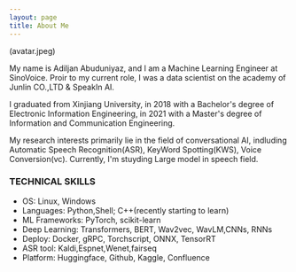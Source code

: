 ```yaml
---
layout: page
title: About Me
---
```

(avatar.jpeg)

My name is Adiljan Abuduniyaz, and I am a Machine Learning Engineer at SinoVoice. Proir to my current role, I was a data scientist on the academy of Junlin CO.,LTD & SpeakIn AI.

I graduated from Xinjiang University, in 2018 with a Bachelor's degree of Electronic Information Engineering, in 2021 with a Master's degree of Information and Communication Engineering.

My research interests primarily lie in the field of conversational AI, indluding Automatic Speech Recognition(ASR), KeyWord Spotting(KWS), Voice Conversion(vc). Currently, I'm stuyding Large model in speech field.

### TECHNICAL SKILLS
- OS: Linux, Windows
- Languages: Python,Shell; C++(recently starting to learn)
- ML Frameworks: PyTorch, scikit-learn
- Deep Learning: Transformers, BERT, Wav2vec, WavLM,CNNs, RNNs
- Deploy: Docker, gRPC, Torchscript, ONNX, TensorRT
- ASR tool: Kaldi,Espnet,Wenet,fairseq
- Platform: Huggingface, Github, Kaggle, Confluence

